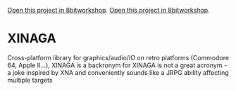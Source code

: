[Open this project in 8bitworkshop](http://8bitworkshop.com/redir.html?platform=apple2&githubURL=https%3A%2F%2Fgithub.com%2Fseanwiththebeard%XINAGA&file=XINAGA.c).
[Open this project in 8bitworkshop](http://8bitworkshop.com/redir.html?platform=c64&githubURL=https%3A%2F%2Fgithub.com%2Fseanwiththebeard%XINAGA&file=XINAGA.c).

# XINAGA
Cross-platform library for graphics/audio/IO on retro platforms (Commodore 64, Apple II...), XINAGA is a backronym for XINAGA is not a great acronym - a joke inspired by XNA and conveniently sounds like a JRPG ability affecting multiple targets
